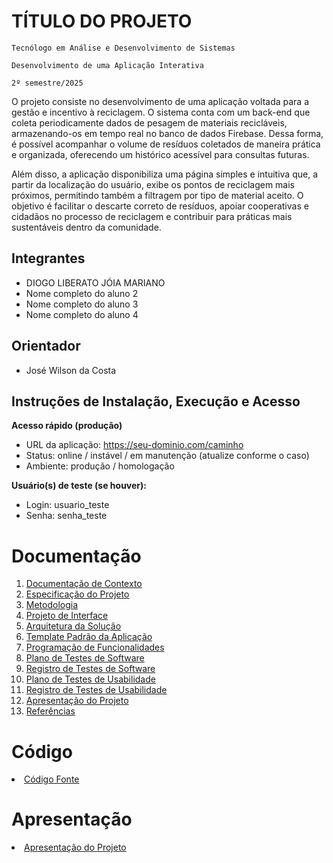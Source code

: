 # TÍTULO DO PROJETO

`Tecnólogo em Análise e Desenvolvimento de Sistemas`

`Desenvolvimento de uma Aplicação Interativa`

`2º semestre/2025`

O projeto consiste no desenvolvimento de uma aplicação voltada para a gestão e incentivo à reciclagem. O sistema conta com um back-end que coleta periodicamente dados de pesagem de materiais recicláveis, armazenando-os em tempo real no banco de dados Firebase. Dessa forma, é possível acompanhar o volume de resíduos coletados de maneira prática e organizada, oferecendo um histórico acessível para consultas futuras.

Além disso, a aplicação disponibiliza uma página simples e intuitiva que, a partir da localização do usuário, exibe os pontos de reciclagem mais próximos, permitindo também a filtragem por tipo de material aceito. O objetivo é facilitar o descarte correto de resíduos, apoiar cooperativas e cidadãos no processo de reciclagem e contribuir para práticas mais sustentáveis dentro da comunidade.

## Integrantes

* DIOGO LIBERATO JÓIA MARIANO
* Nome completo do aluno 2
* Nome completo do aluno 3
* Nome completo do aluno 4

## Orientador

* José Wilson da Costa

## Instruções de Instalação, Execução e Acesso

**Acesso rápido (produção)**
* URL da aplicação: https://seu-dominio.com/caminho
* Status: online / instável / em manutenção (atualize conforme o caso)
* Ambiente: produção / homologação

**Usuário(s) de teste (se houver):**
* Login: usuario_teste
* Senha: senha_teste

# Documentação

<ol>
<li><a href="docs/01-Documentação de Contexto.md"> Documentação de Contexto</a></li>
<li><a href="docs/02-Especificação do Projeto.md"> Especificação do Projeto</a></li>
<li><a href="docs/03-Metodologia.md"> Metodologia</a></li>
<li><a href="docs/04-Projeto de Interface.md"> Projeto de Interface</a></li>
<li><a href="docs/05-Arquitetura da Solução.md"> Arquitetura da Solução</a></li>
<li><a href="docs/06-Template Padrão da Aplicação.md"> Template Padrão da Aplicação</a></li>
<li><a href="docs/07-Programação de Funcionalidades.md"> Programação de Funcionalidades</a></li>
<li><a href="docs/08-Plano de Testes de Software.md"> Plano de Testes de Software</a></li>
<li><a href="docs/09-Registro de Testes de Software.md"> Registro de Testes de Software</a></li>
<li><a href="docs/10-Plano de Testes de Usabilidade.md"> Plano de Testes de Usabilidade</a></li>
<li><a href="docs/11-Registro de Testes de Usabilidade.md"> Registro de Testes de Usabilidade</a></li>
<li><a href="docs/12-Apresentação do Projeto.md"> Apresentação do Projeto</a></li>
<li><a href="docs/13-Referências.md"> Referências</a></li>
</ol>

# Código

<li><a href="src/README.md"> Código Fonte</a></li>

# Apresentação

<li><a href="docs/12-Apresentação do Projeto.md"> Apresentação do Projeto</a></li>
